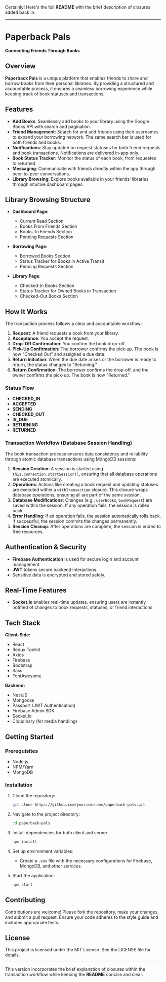 Certainly! Here's the full **README** with the brief description of closures added back in:

---

# Paperback Pals

**Connecting Friends Through Books**

## Overview

**Paperback Pals** is a unique platform that enables friends to share and borrow books from their personal libraries. By providing a structured and accountable process, it ensures a seamless borrowing experience while keeping track of book statuses and transactions.

## Features

- **Add Books**: Seamlessly add books to your library using the Google Books API with search and pagination.
- **Friend Management**: Search for and add friends using their usernames to expand your borrowing network. The same search bar is used for both friends and books.
- **Notifications**: Stay updated on request statuses for both friend requests and book transactions. Notifications are delivered in-app only.
- **Book Status Tracker**: Monitor the status of each book, from requested to returned.
- **Messaging**: Communicate with friends directly within the app through peer-to-peer conversations.
- **Library Browsing**: Explore books available in your friends' libraries through intuitive dashboard pages.

## Library Browsing Structure

- **Dashboard Page**:
  - Current Read Section
  - Books From Friends Section
  - Books To Friends Section
  - Pending Requests Section

- **Borrowing Page**:
  - Borrowed Books Section
  - Status Tracker for Books in Active Transit
  - Pending Requests Section

- **Library Page**:
  - Checked-In Books Section
  - Status Tracker for Owned Books in Transaction
  - Checked-Out Books Section

## How It Works

The transaction process follows a clear and accountable workflow:

1. **Request**: A friend requests a book from your library.
2. **Acceptance**: You accept the request.
3. **Drop-Off Confirmation**: You confirm the book drop-off.
4. **Pick-Up Confirmation**: The borrower confirms the pick-up. The book is now "Checked Out" and assigned a due date.
5. **Return Initiation**: When the due date arises or the borrower is ready to return, the status changes to "Returning."
6. **Return Confirmation**: The borrower confirms the drop-off, and the owner confirms the pick-up. The book is now "Returned."

### Status Flow
- **CHECKED_IN**
- **ACCEPTED**
- **SENDING**
- **CHECKED_OUT**
- **IS_DUE**
- **RETURNING**
- **RETURNED**

### Transaction Workflow (Database Session Handling)

The book transaction process ensures data consistency and reliability through atomic database transactions using MongoDB sessions:

1. **Session Creation**: A session is started using `this.connection.startSession()`, ensuring that all database operations are executed atomically.
2. **Operations**: Actions like creating a book request and updating statuses are executed within a `withTransaction` closure. This closure wraps database operations, ensuring all are part of the same session.
3. **Database Modifications**: Changes (e.g., `userBooks`, `bookRequest`) are saved within the session. If any operation fails, the session is rolled back.
4. **Error Handling**: If an operation fails, the session automatically rolls back. If successful, the session commits the changes permanently.
5. **Session Cleanup**: After operations are complete, the session is ended to free resources.

## Authentication & Security

- **Firebase Authentication** is used for secure login and account management.
- **JWT** tokens secure backend interactions.
- Sensitive data is encrypted and stored safely.

## Real-Time Features

- **Socket.io** enables real-time updates, ensuring users are instantly notified of changes to book requests, statuses, or friend interactions.

## Tech Stack

**Client-Side:**
- React
- Redux Toolkit
- Axios
- Firebase
- Bootstrap
- Sass
- FontAwesome

**Backend:**
- NestJS
- Mongoose
- Passport (JWT Authentication)
- Firebase Admin SDK
- Socket.io
- Cloudinary (for media handling)

## Getting Started

### Prerequisites
- Node.js
- NPM/Yarn
- MongoDB

### Installation
1. Clone the repository:
   ```bash
   git clone https://github.com/yourusername/paperback-pals.git
   ```
2. Navigate to the project directory:
   ```bash
   cd paperback-pals
   ```
3. Install dependencies for both client and server:
   ```bash
   npm install
   ```
4. Set up environment variables:
   - Create a `.env` file with the necessary configurations for Firebase, MongoDB, and other services.

5. Start the application:
   ```bash
   npm start
   ```

## Contributing

Contributions are welcome! Please fork the repository, make your changes, and submit a pull request. Ensure your code adheres to the style guide and includes appropriate tests.

## License

This project is licensed under the MIT License. See the LICENSE file for details.

---

This version incorporates the brief explanation of closures within the transaction workflow while keeping the **README** concise and clear.

